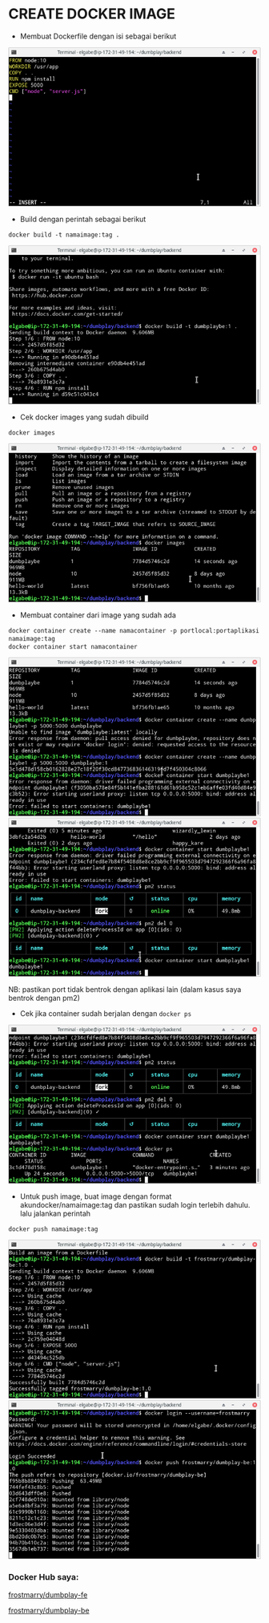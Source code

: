 # CREATE DOCKER IMAGE

- Membuat Dockerfile dengan isi sebagai berikut

![text](asset/1.png)

- Build dengan perintah sebagai berikut

```
docker build -t namaimage:tag .
```

![text](asset/2.png)

- Cek docker images yang sudah dibuild

```
docker images
```

![text](asset/3.png)

- Membuat container dari image yang sudah ada

```
docker container create --name namacontainer -p portlocal:portaplikasi namaimage:tag
docker container start namacontainer
```

![text](asset/4.png)
![text](asset/5.png)

NB: pastikan port tidak bentrok dengan aplikasi lain (dalam kasus saya bentrok dengan pm2)

- Cek jika container sudah berjalan dengan `docker ps`

![text](asset/6.png)

- Untuk push image, buat image dengan format akundocker/namaimage:tag dan pastikan sudah login terlebih dahulu. lalu jalankan perintah 

```
docker push namaimage:tag
```

![text](asset/7.png)
![text](asset/8.png)

### Docker Hub saya:

[frostmarry/dumbplay-fe](https://hub.docker.com/repository/docker/frostmarry/dumbplay-fe)

[frostmarry/dumbplay-be](https://hub.docker.com/repository/docker/frostmarry/dumbplay-be)